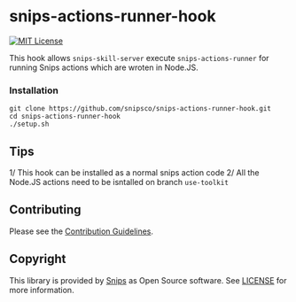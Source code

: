 # snips-actions-runner-hook

[![MIT License](https://img.shields.io/badge/license-MIT-green.svg)](https://github.com/snipsco/snips-actions-runner-hook/blob/master/LICENSE)

This hook allows `snips-skill-server` execute `snips-actions-runner` for running Snips actions which are wroten in Node.JS.

### Installation

```
git clone https://github.com/snipsco/snips-actions-runner-hook.git
cd snips-actions-runner-hook
./setup.sh
```

## Tips

1/ This hook can be installed as a normal snips action code
2/ All the Node.JS actions need to be isntalled on branch `use-toolkit`

## Contributing

Please see the [Contribution Guidelines](https://github.com/snipsco/snips-actions-runner-hook/blob/master/CONTRIBUTING.md).

## Copyright

This library is provided by [Snips](https://www.snips.ai) as Open Source software. See [LICENSE](https://github.com/snipsco/snips-actions-runner-hook/blob/master/LICENSE) for more information.

